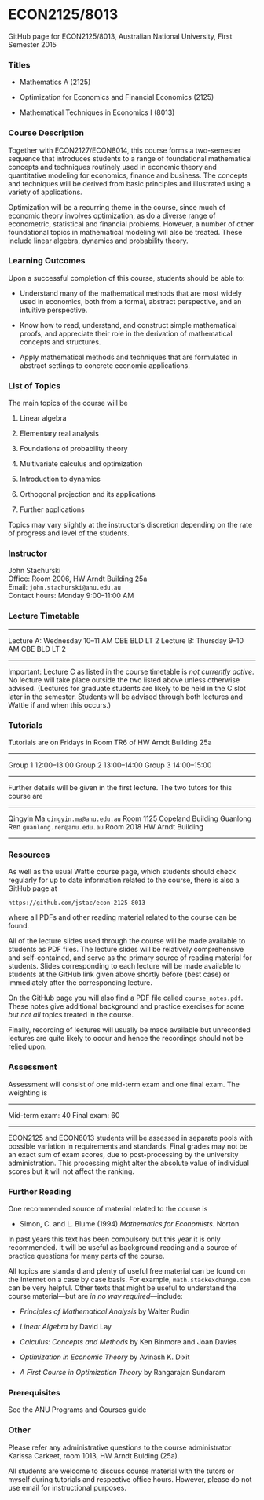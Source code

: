 
# ECON2125/8013

GitHub page for ECON2125/8013, Australian National University, First Semester 2015

### Titles 

-   Mathematics A (2125)

-   Optimization for Economics and Financial Economics (2125)

-   Mathematical Techniques in Economics I (8013)

### Course Description 

Together with ECON2127/ECON8014, this course forms a two-semester
sequence that introduces students to a range of foundational
mathematical concepts and techniques routinely used in economic theory
and quantitative modeling for economics, finance and business. The
concepts and techniques will be derived from basic principles and
illustrated using a variety of applications.

Optimization will be a recurring theme in the course, since much of
economic theory involves optimization, as do a diverse range of
econometric, statistical and financial problems. However, a number of
other foundational topics in mathematical modeling will also be treated.
These include linear algebra, dynamics and probability theory.

### Learning Outcomes 

Upon a successful completion of this course, students should be able to:

-   Understand many of the mathematical methods that are most widely
    used in economics, both from a formal, abstract perspective, and an
    intuitive perspective.

-   Know how to read, understand, and construct simple mathematical
    proofs, and appreciate their role in the derivation of mathematical
    concepts and structures.

-   Apply mathematical methods and techniques that are formulated in
    abstract settings to concrete economic applications.

### List of Topics 

The main topics of the course will be

1.  Linear algebra

2.  Elementary real analysis

3.  Foundations of probability theory

4.  Multivariate calculus and optimization

5.  Introduction to dynamics

6.  Orthogonal projection and its applications

7.  Further applications

Topics may vary slightly at the instructor’s discretion depending on the
rate of progress and level of the students.

### Instructor 

John Stachurski\
Office: Room 2006, HW Arndt Building 25a\
Email: `john.stachurski@anu.edu.au`\
Contact hours: Monday 9:00–11:00 AM

### Lecture Timetable 

  ------------ -------------------- --------------
  Lecture A:   Wednesday 10–11 AM   CBE BLD LT 2
  Lecture B:   Thursday 9–10 AM     CBE BLD LT 2
  ------------ -------------------- --------------

Important: Lecture C as listed in the course timetable is *not currently
active*. No lecture will take place outside the two listed above unless
otherwise advised. (Lectures for graduate students are likely to be held
in the C slot later in the semester. Students will be advised through
both lectures and Wattle if and when this occurs.)

### Tutorials 

Tutorials are on Fridays in Room TR6 of HW Arndt Building 25a

  --------- -------------
  Group 1     12:00–13:00
  Group 2     13:00–14:00
  Group 3     14:00–15:00
  --------- -------------

Further details will be given in the first lecture. The two tutors for
this course are

  -------------- --------------------------- -----------------------------
  Qingyin Ma     `qingyin.ma@anu.edu.au`     Room 1125 Copeland Building
  Guanlong Ren   `guanlong.ren@anu.edu.au`   Room 2018 HW Arndt Building
  -------------- --------------------------- -----------------------------

### Resources 

As well as the usual Wattle course page, which students should check
regularly for up to date information related to the course, there is
also a GitHub page at

`https://github.com/jstac/econ-2125-8013`

where all PDFs and other reading material related to the course can be
found.

All of the lecture slides used through the course will be made available
to students as PDF files. The lecture slides will be relatively
comprehensive and self-contained, and serve as the primary source of
reading material for students. Slides corresponding to each lecture will
be made available to students at the GitHub link given above shortly
before (best case) or immediately after the corresponding lecture.

On the GitHub page you will also find a PDF file called
`course_notes.pdf`. These notes give additional background and practice
exercises for some *but not all* topics treated in the course.

Finally, recording of lectures will usually be made available but
unrecorded lectures are quite likely to occur and hence the recordings
should not be relied upon.

### Assessment 

Assessment will consist of one mid-term exam and one final exam. The
weighting is

  ---------------- ----
  Mid-term exam:     40
  Final exam:        60
  ---------------- ----

ECON2125 and ECON8013 students will be assessed in separate pools with
possible variation in requirements and standards. Final grades may not
be an exact sum of exam scores, due to post-processing by the university
administration. This processing might alter the absolute value of
individual scores but it will not affect the ranking.

### Further Reading 

One recommended source of material related to the course is

-   Simon, C. and L. Blume (1994) *Mathematics for Economists.* Norton

In past years this text has been compulsory but this year it is only
recommended. It will be useful as background reading and a source of
practice questions for many parts of the course.

All topics are standard and plenty of useful free material can be found
on the Internet on a case by case basis. For example,
`math.stackexchange.com` can be very helpful. Other texts that might be
useful to understand the course material—but are *in no way
required*—include:

-   *Principles of Mathematical Analysis* by Walter Rudin

-   *Linear Algebra* by David Lay

-   *Calculus: Concepts and Methods* by Ken Binmore and Joan Davies

-   *Optimization in Economic Theory* by Avinash K. Dixit

-   *A First Course in Optimization Theory* by Rangarajan Sundaram

### Prerequisites 

See the ANU Programs and Courses guide

### Other 

Please refer any administrative questions to the course administrator
Karissa Carkeet, room 1013, HW Arndt Bulding (25a).

All students are welcome to discuss course material with the tutors or
myself during tutorials and respective office hours. However, please do
not use email for instructional purposes.
